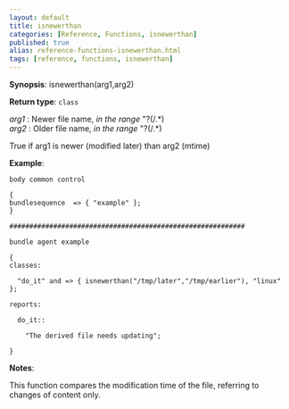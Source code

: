 ```yaml
---
layout: default
title: isnewerthan
categories: [Reference, Functions, isnewerthan]
published: true
alias: reference-functions-isnewerthan.html
tags: [reference, functions, isnewerthan]
---
```




**Synopsis**: isnewerthan(arg1,arg2) 

**Return type**: `class`

  
 *arg1* : Newer file name, *in the range* "?(/.\*)   
 *arg2* : Older file name, *in the range* "?(/.\*)   

True if arg1 is newer (modified later) than arg2 (mtime)

**Example**:  
   

```cf3
body common control

{
bundlesequence  => { "example" };
}

###########################################################

bundle agent example

{     
classes:

  "do_it" and => { isnewerthan("/tmp/later","/tmp/earlier"), "linux" }; 

reports:

  do_it::

    "The derived file needs updating";

}
```

**Notes**:  
   

This function compares the modification time of the file, referring to
changes of content only.
